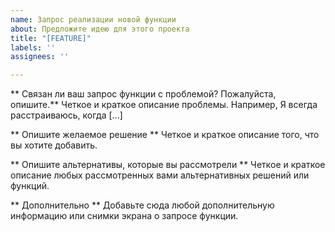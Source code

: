 ```yaml
---
name: Запрос реализации новой функции
about: Предложите идею для этого проекта
title: "[FEATURE]"
labels: ''
assignees: ''

---
```


** Связан ли ваш запрос функции с проблемой? Пожалуйста, опишите.**
Четкое и краткое описание проблемы. Например, Я всегда расстраиваюсь, когда [...]

** Опишите желаемое решение **
Четкое и краткое описание того, что вы хотите добавить.

** Опишите альтернативы, которые вы рассмотрели **
Четкое и краткое описание любых рассмотренных вами альтернативных решений или функций.

** Дополнительно **
Добавьте сюда любой дополнительную информацию или снимки экрана о запросе функции.
